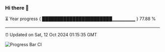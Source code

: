 ### Hi there 👋

⏳ Year progress { ███████████████████████▁▁▁▁▁▁▁ } 77.88 %

---

⏰ Updated on Sat, 12 Oct 2024 01:15:35 GMT

![Progress Bar CI](https://github.com/liununu/liununu/workflows/Progress%20Bar%20CI/badge.svg)
